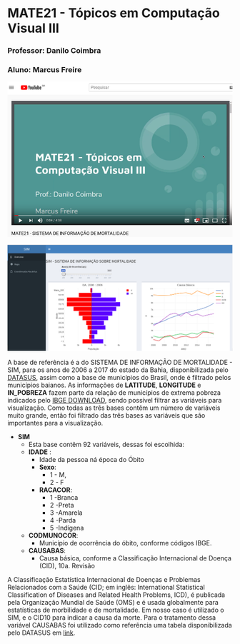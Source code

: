 # MATE21 - Tópicos em Computação Visual III
### Professor: Danilo Coimbra

### Aluno: Marcus Freire

[![Link contendo vídeo explicando a aplicação](https://raw.githubusercontent.com/marcusfreire/mate21/master/metadata/img/tela_video.png)](https://youtu.be/3vevuR38xtQ)

[![Link contendo a aplicação](https://raw.githubusercontent.com/marcusfreire/mate21/master/metadata/img/tela_app.png)](https://marcusfreire.shinyapps.io/mate_21/)

A base de referência é a do SISTEMA DE INFORMAÇÃO DE MORTALIDADE - SIM, para os anos de 2006 a 2017 do estado da Bahia, disponibilizada pelo  [DATASUS](http://datasus.saude.gov.br/informacoes-de-saude/servicos2/transferencia-de-arquivos), assim como a base de municípios do Brasil, onde é filtrado pelos municípios baianos. As informações de **LATITUDE**, **LONGITUDE** e **IN_POBREZA** fazem parte da relação de municípios de extrema pobreza indicados pelo [IBGE DOWNLOAD](https://www.ibge.gov.br/estatisticas/downloads-estatisticas.html), sendo possível filtrar as variáveis para visualização. Como todas as três bases contêm um número de variáveis muito grande, então foi filtrado das três bases as variáveis que são importantes para a visualização.

* **SIM**
	- Esta base contêm 92 variáveis, dessas foi escolhida:
  * **IDADE** : 
    - Idade da pessoa ná época do Óbito
	* **Sexo**: 
	  - 1 - M, 
	  - 2 - F
	* **RACACOR**:
	  - 1 -Branca
	  - 2 -Preta
	  - 3 -Amarela
	  - 4 -Parda
	  - 5 -Indígena
  * **CODMUNOCOR**:
    - Município de ocorrência do óbito, conforme códigos IBGE.
  * **CAUSABAS**:
    - Causa básica, conforme a Classificação Internacional de Doença (CID), 10a. Revisão
    
A Classificação Estatística Internacional de Doenças e Problemas Relacionados com a Saúde (CID; em inglês: International Statistical Classification of Diseases and Related Health Problems, ICD), é publicada pela Organização Mundial de Saúde (OMS) e é usada globalmente para estatísticas de morbilidade e de mortalidade. Em nosso caso é utilizado o SIM, e o CID10 para indicar a causa da morte. Para o tratamento dessa variável CAUSABAS foi utilizado como referência uma tabela disponibilizada pelo DATASUS em [link](http://tabnet.datasus.gov.br/cgi/sih/mxcid10.htm).  
